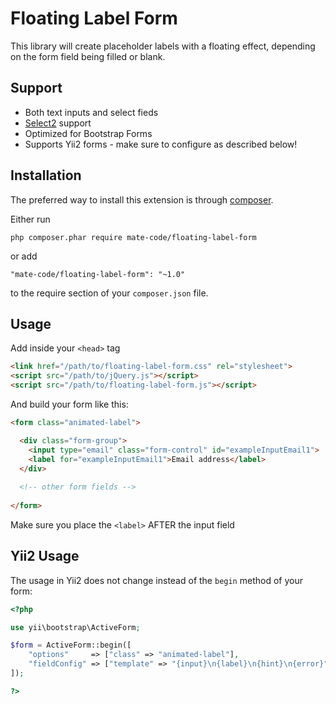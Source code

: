 Floating Label Form
=======================

This library will create placeholder labels with a floating effect, depending on the form field being filled or blank.

Support
------------

- Both text inputs and select fieds
- [Select2](https://github.com/select2/select2) support
- Optimized for Bootstrap Forms
- Supports Yii2 forms - make sure to configure as described below!

Installation
------------

The preferred way to install this extension is through [composer](http://getcomposer.org/download/).

Either run

```
php composer.phar require mate-code/floating-label-form
```

or add

```
"mate-code/floating-label-form": "~1.0"
```

to the require section of your `composer.json` file.

Usage
------------

Add inside your `<head>` tag

```html
<link href="/path/to/floating-label-form.css" rel="stylesheet">
<script src="/path/to/jQuery.js"></script>
<script src="/path/to/floating-label-form.js"></script>
```

And build your form like this:

```html
<form class="animated-label">

  <div class="form-group">
    <input type="email" class="form-control" id="exampleInputEmail1">
    <label for="exampleInputEmail1">Email address</label>
  </div>
  
  <!-- other form fields -->
  
</form>
```

Make sure you place the `<label>` AFTER the input field

Yii2 Usage
-------------

The usage in Yii2 does not change instead of the `begin` method of your form:

```php
<?php 

use yii\bootstrap\ActiveForm;

$form = ActiveForm::begin([
    "options"     => ["class" => "animated-label"],
    "fieldConfig" => ["template" => "{input}\n{label}\n{hint}\n{error}"],
]); 

?>
```